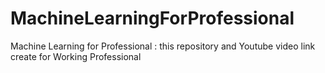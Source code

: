 # MachineLearningForProfessional
Machine Learning for Professional : this repository and Youtube video link create for Working Professional
